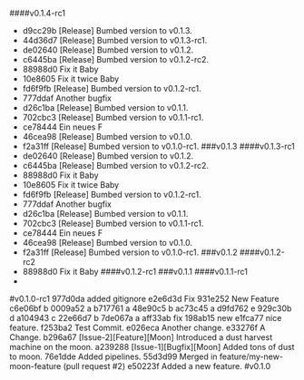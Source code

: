 ####v0.1.4-rc1
* d9cc29b [Release] Bumbed version to v0.1.3.
* 44d36d7 [Release] Bumbed version to v0.1.3-rc1.
* de02640 [Release] Bumbed version to v0.1.2.
* c6445ba [Release] Bumbed version to v0.1.2-rc2.
* 88988d0 Fix it Baby
* 10e8605 Fix it twice Baby
* fd6f9fb [Release] Bumbed version to v0.1.2-rc1.
* 777ddaf Another bugfix
* d26c1ba [Release] Bumbed version to v0.1.1.
* 702cbc3 [Release] Bumbed version to v0.1.1-rc1.
* ce78444 Ein neues F
* 46cea98 [Release] Bumbed version to v0.1.0.
* f2a31ff [Release] Bumbed version to v0.1.0-rc1.
###v0.1.3
####v0.1.3-rc1
* de02640 [Release] Bumbed version to v0.1.2.
* c6445ba [Release] Bumbed version to v0.1.2-rc2.
* 88988d0 Fix it Baby
* 10e8605 Fix it twice Baby
* fd6f9fb [Release] Bumbed version to v0.1.2-rc1.
* 777ddaf Another bugfix
* d26c1ba [Release] Bumbed version to v0.1.1.
* 702cbc3 [Release] Bumbed version to v0.1.1-rc1.
* ce78444 Ein neues F
* 46cea98 [Release] Bumbed version to v0.1.0.
* f2a31ff [Release] Bumbed version to v0.1.0-rc1.
###v0.1.2
####v0.1.2-rc2
* 88988d0 Fix it Baby
####v0.1.2-rc1
###v0.1.1
####v0.1.1-rc1
* 
#v0.1.0-rc1
977d0da added gitignore
e2e6d3d Fix
931e252 New Feature
c6e06bf b
0009a52 a
b717761 a
48e90c5 b
ac73c45 a
d9fd762 e
929c30b d
a104943 c
22e66d7 b
7de067a a
aff33ab fix
198ab15 new
e1fca77 nice feature.
f253ba2 Test Commit.
e026eca Another change.
e33276f A Change.
b296a67 [Issue-2][Feature][Moon] Introduced a dust harvest machine on the moon.
a239288 [Issue-1][Bugfix][Moon] Added tons of dust to moon.
76e1dde Added pipelines.
55d3d99 Merged in feature/my-new-moon-feature (pull request #2)
e50223f Added a new feature.
#v0.1.0

